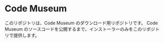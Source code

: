 # Code Museum

このリポジトリは、Code Museum のダウンロード用リポジトリです。
Code Museum のソースコードを公開するまで、インストーラーのみをこのリポジトリで提供します。

